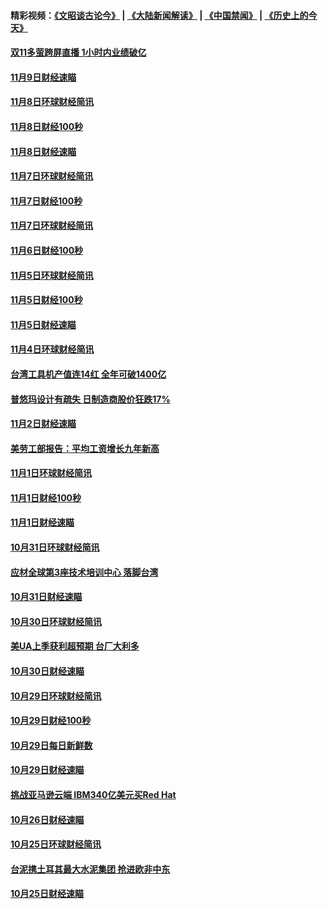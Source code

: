 #### 精彩视频：[《文昭谈古论今》](https://github.com/gfw-breaker/wenzhao/blob/master/README.md?t=11121231) | [《大陆新闻解读》](https://github.com/gfw-breaker/ntdtv-comedy/blob/master/README.md?t=11121231) | [《中国禁闻》](https://github.com/gfw-breaker/ntdtv-news/blob/master/README.md?t=11121231) | [《历史上的今天》](https://github.com/gfw-breaker/today-in-history/blob/master/README.md?t=11121231) 

#### [双11多萤跨屏直播 1小时内业绩破亿](../pages/news208/a1399006.md?t=11121231) 

#### [11月9日财经速瞄](../pages/news208/a1398742.md?t=11121231) 

#### [11月8日环球财经简讯](../pages/news208/a1398716.md?t=11121231) 

#### [11月8日财经100秒](../pages/news208/a1398701.md?t=11121231) 

#### [11月8日财经速瞄](../pages/news208/a1398608.md?t=11121231) 

#### [11月7日环球财经简讯](../pages/news208/a1398563.md?t=11121231) 

#### [11月7日财经100秒](../pages/news208/a1398546.md?t=11121231) 

#### [11月7日环球财经简讯](../pages/news208/a1398431.md?t=11121231) 

#### [11月6日财经100秒](../pages/news208/a1398407.md?t=11121231) 

#### [11月5日环球财经简讯](../pages/news208/a1398262.md?t=11121231) 

#### [11月5日财经100秒](../pages/news208/a1398249.md?t=11121231) 

#### [11月5日财经速瞄](../pages/news208/a1398159.md?t=11121231) 

#### [11月4日环球财经简讯](../pages/news208/a1398126.md?t=11121231) 

#### [台湾工具机产值连14红 全年可破1400亿](../pages/news208/a1398100.md?t=11121231) 

#### [普悠玛设计有疏失 日制造商股价狂跌17%](../pages/news208/a1398015.md?t=11121231) 

#### [11月2日财经速瞄](../pages/news208/a1397864.md?t=11121231) 

#### [美劳工部报告：平均工资增长九年新高](../pages/news208/a1397816.md?t=11121231) 

#### [11月1日环球财经简讯](../pages/news208/a1397814.md?t=11121231) 

#### [11月1日财经100秒](../pages/news208/a1397785.md?t=11121231) 

#### [11月1日财经速瞄](../pages/news208/a1397712.md?t=11121231) 

#### [10月31日环球财经简讯](../pages/news208/a1397656.md?t=11121231) 

#### [应材全球第3座技术培训中心 落脚台湾](../pages/news208/a1397640.md?t=11121231) 

#### [10月31日财经速瞄](../pages/news208/a1397568.md?t=11121231) 

#### [10月30日环球财经简讯](../pages/news208/a1397518.md?t=11121231) 

#### [美UA上季获利超预期 台厂大利多](../pages/news208/a1397486.md?t=11121231) 

#### [10月30日财经速瞄](../pages/news208/a1397400.md?t=11121231) 

#### [10月29日环球财经简讯](../pages/news208/a1397356.md?t=11121231) 

#### [10月29日财经100秒](../pages/news208/a1397325.md?t=11121231) 

#### [10月29日每日新鲜数](../pages/news208/a1397258.md?t=11121231) 

#### [10月29日财经速瞄](../pages/news208/a1397251.md?t=11121231) 

#### [挑战亚马逊云端 IBM340亿美元买Red Hat](../pages/news208/a1397170.md?t=11121231) 

#### [10月26日财经速瞄](../pages/news208/a1396948.md?t=11121231) 

#### [10月25日环球财经简讯](../pages/news208/a1396909.md?t=11121231) 

#### [台泥携土耳其最大水泥集团 抢进欧非中东](../pages/news208/a1396899.md?t=11121231) 

#### [10月25日财经速瞄](../pages/news208/a1396828.md?t=11121231) 


